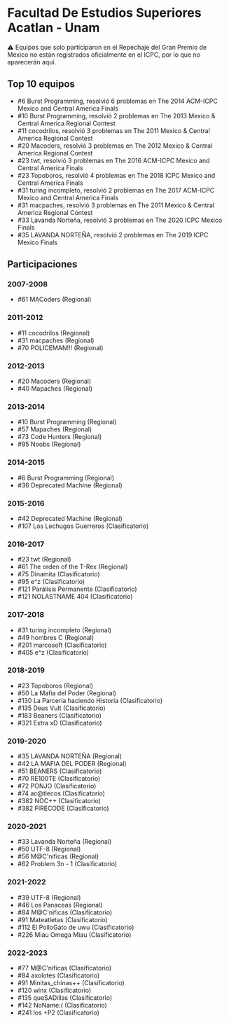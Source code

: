 # Facultad De Estudios Superiores Acatlan - Unam

:warning: Equipos que solo participaron en el Repechaje del Gran Premio de México no están registrados oficialmente en el ICPC, por lo que no aparecerán aquí.

## Top 10 equipos

- #6 Burst Programming, resolvió 6 problemas en The 2014 ACM-ICPC Mexico and Central America Finals
- #10 Burst Programming, resolvió 2 problemas en The 2013 Mexico & Central America Regional Contest
- #11 cocodrilos, resolvió 3 problemas en The 2011 Mexico & Central America Regional Contest
- #20 Macoders, resolvió 3 problemas en The 2012 Mexico & Central America Regional Contest
- #23 twt, resolvió 3 problemas en The 2016 ACM-ICPC Mexico and Central America Finals
- #23 Topoboros, resolvió 4 problemas en The 2018 ICPC Mexico and Central America Finals
- #31 turing incompleto, resolvió 2 problemas en The 2017 ACM-ICPC Mexico and Central America Finals
- #31 macpaches, resolvió 3 problemas en The 2011 Mexico & Central America Regional Contest
- #33 Lavanda Norteña, resolvió 3 problemas en The 2020 ICPC Mexico Finals
- #35 LAVANDA NORTEÑA, resolvió 2 problemas en The 2019 ICPC Mexico Finals

## Participaciones

### 2007-2008

- #61 MACoders (Regional)

### 2011-2012

- #11 cocodrilos (Regional)
- #31 macpaches (Regional)
- #70 POLICEMAN!!! (Regional)

### 2012-2013

- #20 Macoders (Regional)
- #40 Mapaches (Regional)

### 2013-2014

- #10 Burst Programming (Regional)
- #57 Mapaches (Regional)
- #73 Code Hunters (Regional)
- #95 Noobs (Regional)

### 2014-2015

- #6 Burst Programming (Regional)
- #36 Deprecated Machine (Regional)

### 2015-2016

- #42 Deprecated Machine (Regional)
- #107 Los Lechugos Guerreros (Clasificatorio)

### 2016-2017

- #23 twt (Regional)
- #61 The orden of the T-Rex (Regional)
- #75 Dinamita (Clasificatorio)
- #95 e^z (Clasificatorio)
- #121 Parálisis Permanente (Clasificatorio)
- #121 NOLASTNAME 404 (Clasificatorio)

### 2017-2018

- #31 turing incompleto (Regional)
- #49 hombres C (Regional)
- #201 marcosoft (Clasificatorio)
- #405 e^z (Clasificatorio)

### 2018-2019

- #23 Topoboros (Regional)
- #50 La Mafia del Poder (Regional)
- #130 La Parcería haciendo Historia (Clasificatorio)
- #135 Deus Vult (Clasificatorio)
- #183 Beaners (Clasificatorio)
- #321 Extra xD (Clasificatorio)

### 2019-2020

- #35 LAVANDA NORTEÑA (Regional)
- #42 LA MAFIA DEL PODER (Regional)
- #51 BEANERS (Clasificatorio)
- #70 RE100TE (Clasificatorio)
- #72 PONJO (Clasificatorio)
- #74 ac@tlecos (Clasificatorio)
- #382 NOC++ (Clasificatorio)
- #382 FIRECODE (Clasificatorio)

### 2020-2021

- #33 Lavanda Norteña (Regional)
- #50 UTF-8 (Regional)
- #56 M@C'nificas (Regional)
- #62 Problem 3n - 1 (Clasificatorio)

### 2021-2022

- #39 UTF-8 (Regional)
- #46 Los Panaceas (Regional)
- #84 M@C'nificas (Clasificatorio)
- #91 Mateatletas (Clasificatorio)
- #112 El PolloGato de uwu (Clasificatorio)
- #226 Miau Omega Miau (Clasificatorio)

### 2022-2023

- #77 M@C'nificas  (Clasificatorio)
- #84 axolotes (Clasificatorio)
- #91 Minitas_chinas++ (Clasificatorio)
- #120 winx (Clasificatorio)
- #135 queSADillas (Clasificatorio)
- #142 NoName:( (Clasificatorio)
- #241 los +P2 (Clasificatorio)



